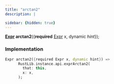```yaml
---
title: "arctan2"
description: |

sidebar: {hidden: true}
---
```

<span class="dart-code"><strong>[Expr] arctan2</strong>({<span class="nobr"><strong>required</strong> [Expr] x</span>, <span class="nobr">dynamic <i>hint</i></span>});</span>


### Implementation
```dart
Expr arctan2({required Expr x, dynamic hint}) =>
      RustLib.instance.api.exprArctan2(
        that: this,
        x: x,
      );
```

[Expr]: /reference/classes/expr
[dynamic]: #